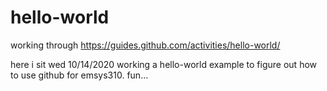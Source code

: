 # hello-world
working through https://guides.github.com/activities/hello-world/

here i sit wed 10/14/2020 working a hello-world example to figure out how to use github for emsys310. fun...
